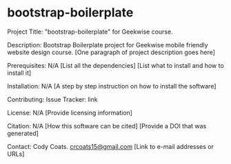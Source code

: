 # bootstrap-boilerplate

Project Title: "bootstrap-boilerplate" for Geekwise course.

Description: Bootstrap Boilerplate project for Geekwise mobile friendly website design course.
    [One paragraph of project description goes here]

Prerequisites: N/A
    [List all the dependencies]
    [List what to install and how to install it]

Installation: N/A
    [A step by step instruction on how to install the software]

Contributing:
    Issue Tracker: link

License: N/A
    [Provide licensing information]

Citation: N/A
    [How this software can be cited]
    [Provide a DOI that was generated]

Contact: Cody Coats. crcoats15@gmail.com
    [Link to e-mail addresses or URLs]